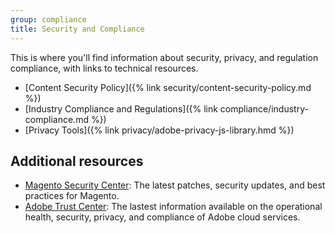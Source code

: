 ```yaml
---
group: compliance
title: Security and Compliance
---
```


This is where you'll find information about security, privacy, and regulation compliance, with links to technical resources.

- [Content Security Policy]({% link security/content-security-policy.md %})
- [Industry Compliance and Regulations]({% link compliance/industry-compliance.md %})
- [Privacy Tools]({% link privacy/adobe-privacy-js-library.hmd %})

## Additional resources

- [Magento Security Center](https://magento.com/security): The latest patches, security updates, and best practices for Magento.
- [Adobe Trust Center](https://www.adobe.com/trust.html): The lastest information available on the operational health, security, privacy, and compliance of Adobe cloud services.
